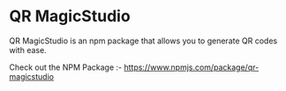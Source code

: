 
# QR MagicStudio

QR MagicStudio is an npm package that allows you to generate QR codes with ease.

Check out the NPM Package :- https://www.npmjs.com/package/qr-magicstudio
